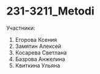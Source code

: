 # 231-3211_Metodi
 Участники:
 1. Егорова Ксения
 2. Замятин Алексей
 3. Косарева Светлана
 4. Базрова Анжелина
 5. Квиткина Ульяна

